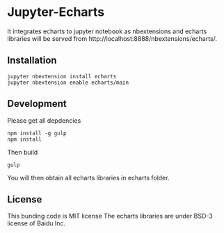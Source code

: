 # Jupyter-Echarts

It integrates echarts to jupyter notebook as nbextensions and echarts libraries will be served from http://localhost:8888/nbextensions/echarts/.


## Installation

```shell
jupyter nbextension install echarts
jupyter nbextension enable echarts/main
```

## Development

Please get all depdencies

```shell
npm install -g gulp
npm install
```

Then build

```shell
gulp
```

You will then obtain all echarts libraries in echarts folder.


## License

This bunding code is MIT license
The echarts libraries are under BSD-3 license of Baidu Inc. 